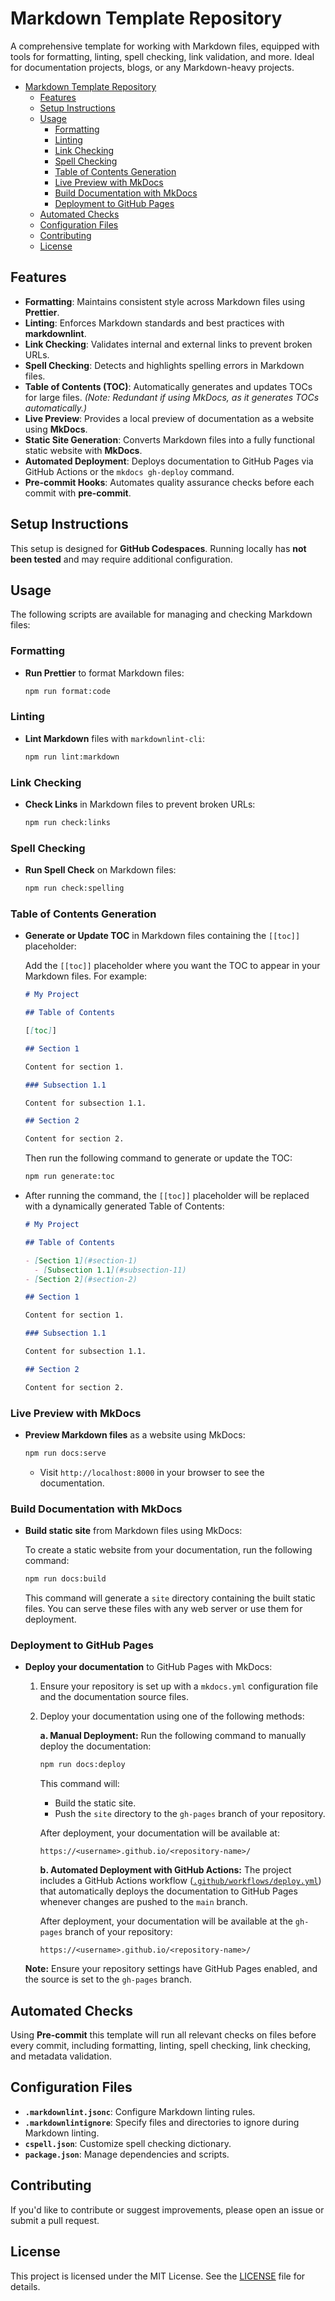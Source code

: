 # Markdown Template Repository

A comprehensive template for working with Markdown files, equipped with tools for formatting, linting, spell checking,
link validation, and more. Ideal for documentation projects, blogs, or any Markdown-heavy projects.

- [Markdown Template Repository](#markdown-template-repository)
  - [Features](#features)
  - [Setup Instructions](#setup-instructions)
  - [Usage](#usage)
    - [Formatting](#formatting)
    - [Linting](#linting)
    - [Link Checking](#link-checking)
    - [Spell Checking](#spell-checking)
    - [Table of Contents Generation](#table-of-contents-generation)
    - [Live Preview with MkDocs](#live-preview-with-mkdocs)
    - [Build Documentation with MkDocs](#build-documentation-with-mkdocs)
    - [Deployment to GitHub Pages](#deployment-to-github-pages)
  - [Automated Checks](#automated-checks)
  - [Configuration Files](#configuration-files)
  - [Contributing](#contributing)
  - [License](#license)

## Features

- **Formatting**: Maintains consistent style across Markdown files using **Prettier**.
- **Linting**: Enforces Markdown standards and best practices with **markdownlint**.
- **Link Checking**: Validates internal and external links to prevent broken URLs.
- **Spell Checking**: Detects and highlights spelling errors in Markdown files.
- **Table of Contents (TOC)**: Automatically generates and updates TOCs for large files.
  _(Note: Redundant if using MkDocs, as it generates TOCs automatically.)_
- **Live Preview**: Provides a local preview of documentation as a website using **MkDocs**.
- **Static Site Generation**: Converts Markdown files into a fully functional static website with **MkDocs**.
- **Automated Deployment**: Deploys documentation to GitHub Pages via GitHub Actions or the `mkdocs gh-deploy` command.
- **Pre-commit Hooks**: Automates quality assurance checks before each commit with **pre-commit**.

## Setup Instructions

This setup is designed for **GitHub Codespaces**.
Running locally has **not been tested** and may require additional configuration.

## Usage

The following scripts are available for managing and checking Markdown files:

### Formatting

- **Run Prettier** to format Markdown files:

  ```bash
  npm run format:code
  ```

### Linting

- **Lint Markdown** files with `markdownlint-cli`:

  ```bash
  npm run lint:markdown
  ```

### Link Checking

- **Check Links** in Markdown files to prevent broken URLs:

  ```bash
  npm run check:links
  ```

### Spell Checking

- **Run Spell Check** on Markdown files:

  ```bash
  npm run check:spelling
  ```

### Table of Contents Generation

- **Generate or Update TOC** in Markdown files containing the `[[toc]]` placeholder:

  Add the `[[toc]]` placeholder where you want the TOC to appear in your Markdown files. For example:

  ```markdown
  # My Project

  ## Table of Contents

  [[toc]]

  ## Section 1

  Content for section 1.

  ### Subsection 1.1

  Content for subsection 1.1.

  ## Section 2

  Content for section 2.
  ```

  Then run the following command to generate or update the TOC:

  ```bash
  npm run generate:toc
  ```

- After running the command, the `[[toc]]` placeholder will be replaced with a dynamically generated Table of Contents:

  ```markdown
  # My Project

  ## Table of Contents

  - [Section 1](#section-1)
    - [Subsection 1.1](#subsection-11)
  - [Section 2](#section-2)

  ## Section 1

  Content for section 1.

  ### Subsection 1.1

  Content for subsection 1.1.

  ## Section 2

  Content for section 2.
  ```

### Live Preview with MkDocs

- **Preview Markdown files** as a website using MkDocs:

  ```bash
  npm run docs:serve
  ```

  - Visit `http://localhost:8000` in your browser to see the documentation.

### Build Documentation with MkDocs

- **Build static site** from Markdown files using MkDocs:

  To create a static website from your documentation, run the following command:

  ```bash
  npm run docs:build
  ```

  This command will generate a `site` directory containing the built static files.
  You can serve these files with any web server or use them for deployment.

### Deployment to GitHub Pages

- **Deploy your documentation** to GitHub Pages with MkDocs:

  1. Ensure your repository is set up with a `mkdocs.yml` configuration file and the documentation source files.

  2. Deploy your documentation using one of the following methods:

     **a. Manual Deployment:**
     Run the following command to manually deploy the documentation:

     ```bash
     npm run docs:deploy
     ```

     This command will:

     - Build the static site.
     - Push the `site` directory to the `gh-pages` branch of your repository.

     After deployment, your documentation will be available at:

     ```plaintext
     https://<username>.github.io/<repository-name>/
     ```

     **b. Automated Deployment with GitHub Actions:**
     The project includes a GitHub Actions workflow ([`.github/workflows/deploy.yml`](.github/workflows/deploy.yml))
     that automatically deploys the documentation to GitHub Pages whenever changes are pushed to the `main` branch.

     After deployment, your documentation will be available at the `gh-pages` branch of your repository:

     ```plaintext
     https://<username>.github.io/<repository-name>/
     ```

  **Note:** Ensure your repository settings have GitHub Pages enabled, and the source is set to the `gh-pages` branch.

## Automated Checks

Using **Pre-commit** this template will run all relevant checks on files before every commit,
including formatting, linting, spell checking, link checking, and metadata validation.

## Configuration Files

- **`.markdownlint.jsonc`**: Configure Markdown linting rules.
- **`.markdownlintignore`**: Specify files and directories to ignore during Markdown linting.
- **`cspell.json`**: Customize spell checking dictionary.
- **`package.json`**: Manage dependencies and scripts.

## Contributing

If you'd like to contribute or suggest improvements, please open an issue or submit a pull request.

## License

This project is licensed under the MIT License. See the [LICENSE](LICENSE) file for details.
